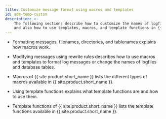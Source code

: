 ```yaml
---
title: Customize message format using macros and templates
id: adm-temp-custom
description: >-
    The following sections describe how to customize the names of logfiles,
    and also how to use templates, macros, and template functions in {{ site.product.short_name }}.
---
```


- Formatting messages, filenames, directories, and tablenames
    explains how macros work.

- Modifying messages using rewrite rules
    describes how to use macros and templates to format log messages or
    change the names of logfiles and database tables.

- Macros of {{ site.product.short_name }} lists the different
    types of macros available in {{ site.product.short_name }}.

- Using template functions explains what template
    functions are and how to use them.

- Template functions of {{ site.product.short_name }}
    lists the template functions available in {{ site.product.short_name }}.
